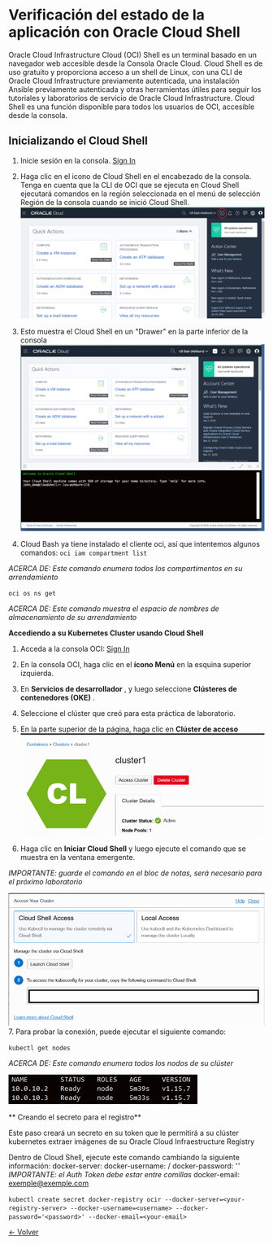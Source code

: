 # Verificación del estado de la aplicación con Oracle Cloud Shell
Oracle Cloud Infrastructure Cloud (OCI) Shell es un terminal basado en un navegador web accesible desde la Consola Oracle Cloud. Cloud Shell es de uso gratuito y proporciona acceso a un shell de Linux, con una CLI de Oracle Cloud Infrastructure previamente autenticada, una instalación Ansible previamente autenticada y otras herramientas útiles para seguir los tutoriales y laboratorios de servicio de Oracle Cloud Infrastructure. Cloud Shell es una función disponible para todos los usuarios de OCI, accesible desde la consola.

## Inicializando el Cloud Shell

1. Inicie sesión en la consola. [Sign In](https://console.us-ashburn-1.oraclecloud.com/)

2. Haga clic en el icono de Cloud Shell en el encabezado de la consola. Tenga en cuenta que la CLI de OCI que se ejecuta en Cloud Shell    ejecutará comandos en la región seleccionada en el menú de selección Región de la consola cuando se inició Cloud Shell.
![](./img/CloudShell01.png)
3. Esto muestra el Cloud Shell en un "Drawer" en la parte inferior de la consola
![](./img/CloudShell02.png)
4. Cloud Bash ya tiene instalado el cliente oci, así que intentemos algunos comandos:  `oci iam compartment list`

_ACERCA DE: Este comando enumera todos los compartimentos en su arrendamiento_

`oci os ns get`

_ACERCA DE: Este comando muestra el espacio de nombres de almacenamiento de su arrendamiento_

**Accediendo a su Kubernetes Cluster usando Cloud Shell**
1. Acceda a la consola OCI: [Sign In](https://console.us-ashburn-1.oraclecloud.com/)

2. En la consola OCI, haga clic en el **ícono Menú** en la esquina superior izquierda.

3. En **Servicios de desarrollador** , y luego seleccione **Clústeres de contenedores (OKE)** .

4. Seleccione el clúster que creó para esta práctica de laboratorio.

5. En la parte superior de la página, haga clic en **Clúster de acceso**
![](./img/CloudShell03.png)
6. Haga clic en **Iniciar Cloud Shell** y luego ejecute el comando que se muestra en la ventana emergente.

_IMPORTANTE: guarde el comando en el bloc de notas, será necesario para el próximo laboratorio_

![](./img/CloudShell04.png)
7. Para probar la conexión, puede ejecutar el siguiente comando:
   
   `kubectl get nodes`
   
_ACERCA DE: Este comando enumera todos los nodos de su clúster_

![](./img/CloudShell05.png)

** Creando el secreto para el registro**

Este paso creará un secreto en su token que le permitirá a su clúster kubernetes extraer imágenes de su Oracle Cloud Infraestructure Registry

Dentro de Cloud Shell, ejecute este comando cambiando la siguiente información:
docker-server: <URL de registro>
docker-username: <Espacio de nombres de almacenamiento> / <Nombre de usuario completo>
docker-password: '_<Auth Token>' IMPORTANTE: el Auth Token debe estar entre comillas_
docker-email: exemple@exemple.com
  
  `kubectl create secret docker-registry ocir --docker-server=<your-registry-server> --docker-username=<username> --docker-password='<password>' --docker-email=<your-email>`





[<- Volver](../README.md)
